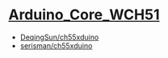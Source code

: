 # [Arduino_Core_WCH51](https://github.com/OS-Q/Arduino_Core_WCH51)

* [DeqingSun/ch55xduino](https://github.com/DeqingSun/ch55xduino)
* [serisman/ch55xduino](https://github.com/serisman/ch55xduino)
